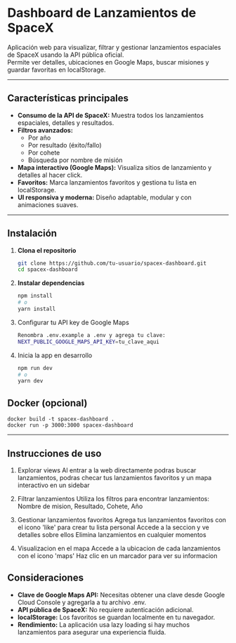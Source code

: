 # Dashboard de Lanzamientos de SpaceX

Aplicación web para visualizar, filtrar y gestionar lanzamientos espaciales de SpaceX usando la API pública oficial.  
Permite ver detalles, ubicaciones en Google Maps, buscar misiones y guardar favoritas en localStorage.

---

## Características principales

- **Consumo de la API de SpaceX:** Muestra todos los lanzamientos espaciales, detalles y resultados.
- **Filtros avanzados:**  
  - Por año  
  - Por resultado (éxito/fallo)  
  - Por cohete  
  - Búsqueda por nombre de misión
- **Mapa interactivo (Google Maps):** Visualiza sitios de lanzamiento y detalles al hacer click.
- **Favoritos:** Marca lanzamientos favoritos y gestiona tu lista en localStorage.
- **UI responsiva y moderna:** Diseño adaptable, modular y con animaciones suaves.

  
---

## Instalación

1. **Clona el repositorio**
   ```bash
   git clone https://github.com/tu-usuario/spacex-dashboard.git
   cd spacex-dashboard

2. **Instalar dependencias**
    ```bash
    npm install
    # o
    yarn install

3. Configurar tu API key de Google Maps
   ```bash
   Renombra .env.example a .env y agrega tu clave:
   NEXT_PUBLIC_GOOGLE_MAPS_API_KEY=tu_clave_aqui

4. Inicia la app en desarrollo
   ```bash
   npm run dev
   # o
   yarn dev

## Docker (opcional)
    docker build -t spacex-dashboard .
    docker run -p 3000:3000 spacex-dashboard


---

## Instrucciones de uso

1. Explorar views
   Al entrar a la web directamente podras buscar lanzamientos, podras checar tus lanzamientos favoritos y un mapa interactivo en un sidebar

2. Filtrar lanzamientos
   Utiliza los filtros para encontrar lanzamientos:
   Nombre de mision, Resultado, Cohete, Año

3. Gestionar lanzamientos favoritos
   Agrega tus lanzamientos favoritos con el icono 'like' para crear tu lista personal
   Accede a la seccion y ve detalles sobre ellos
   Elimina lanzamientos en cualquier momentos

4. Visualizacion en el mapa
   Accede a la ubicacion de cada lanzamientos con el icono 'maps'
   Haz clic en un marcador para ver su informacion

## Consideraciones
- **Clave de Google Maps API:** Necesitas obtener una clave desde Google Cloud Console y agregarla a tu archivo .env.
- **API pública de SpaceX:** No requiere autenticación adicional.
- **localStorage:** Los favoritos se guardan localmente en tu navegador.
- **Rendimiento:** La aplicación usa lazy loading si hay muchos lanzamientos para asegurar una experiencia fluida.


